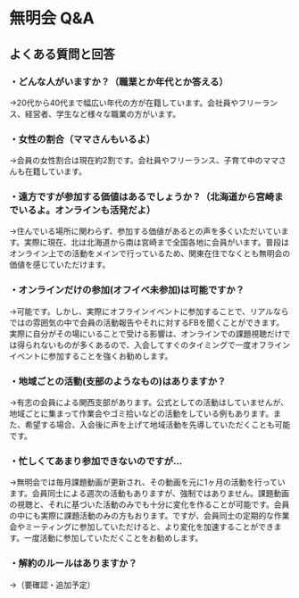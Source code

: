 # 無明会 Q&A

## よくある質問と回答

### ・どんな人がいますか？（職業とか年代とか答える）
→20代から40代まで幅広い年代の方が在籍しています。会社員やフリーランス、経営者、学生など様々な職業の方がいます。

### ・女性の割合（ママさんもいるよ）
→会員の女性割合は現在約2割です。会社員やフリーランス、子育て中のママさんも在籍しています。

### ・遠方ですが参加する価値はあるでしょうか？（北海道から宮崎までいるよ。オンラインも活発だよ）
→住んでいる場所に関わらず、参加する価値があるとの声を多くいただいています。実際に現在、北は北海道から南は宮崎まで全国各地に会員がいます。普段はオンライン上での活動をメインで行っているため、関東在住でなくとも無明会の価値を感じていただけます。

### ・オンラインだけの参加(オフイベ未参加)は可能ですか？
→可能です。しかし、実際にオフラインイベントに参加することで、リアルならではの雰囲気の中で会員の活動報告やそれに対するFBを聞くことができます。実際に自分がその場にいることで受ける影響は、オンラインでの課題視聴だけでは得られないものが多くあるので、入会してすぐのタイミングで一度オフラインイベントに参加することを強くお勧めします。

### ・地域ごとの活動(支部のようなもの)はありますか？
→有志の会員による関西支部があります。公式としての活動はしていませんが、地域ごとに集まって作業会やゴミ拾いなどの活動をしている例もあります。また、希望する場合、入会後に声を上げて地域活動を先導していただくことも可能です。

### ・忙しくてあまり参加できないのですが...
→無明会では毎月課題動画が更新され、その動画を元に1ヶ月の活動を行っています。会員同士による週次の活動もありますが、強制ではありません。課題動画の視聴と、それに基づいた活動のみでも十分に変化を作ることが可能です。会員の中にも実際に課題活動のみの方もおります。ですが、会員同士の定期的な作業会やミーティングに参加していただけると、より変化を加速することができます。一度活動に参加していただくことをお勧めします。

### ・解約のルールはありますか？
→（要確認・追加予定）
